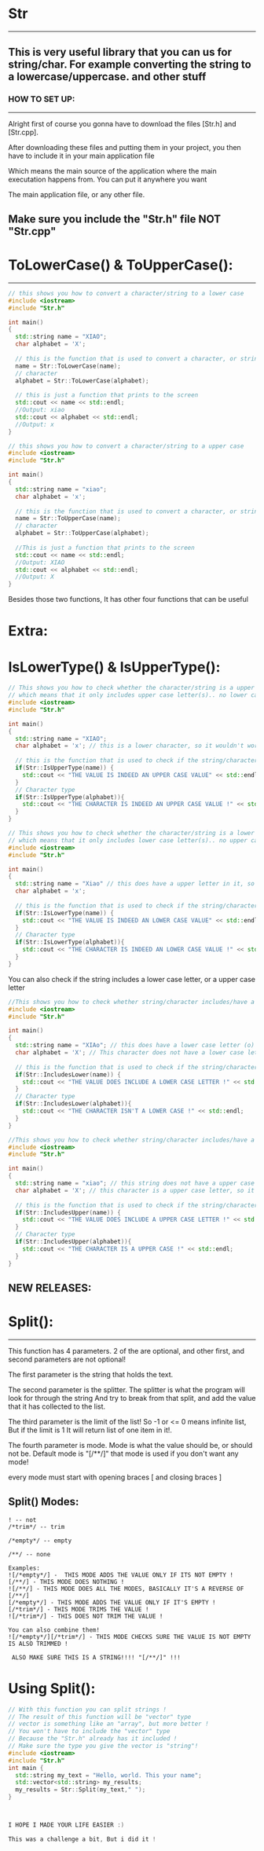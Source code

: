 # Str
---
This is very useful library that you  can us for string/char. For example converting the string to a lowercase/uppercase. and other stuff
---
### HOW TO SET UP:
---
Alright first of course you gonna have to download the files \[Str.h\] and \[Str.cpp\].

After downloading these files and putting them in your project, you then have to include it in your main application file

Which means the main source of the application where the main executation happens from. You can put it anywhere you want

The main application file, or any other file.

Make sure you include the "Str.h" file NOT "Str.cpp"
---
# ToLowerCase() & ToUpperCase():
---
```c++
// this shows you how to convert a character/string to a lower case
#include <iostream>
#include "Str.h"

int main()
{
  std::string name = "XIAO";
  char alphabet = 'X';
  
  // this is the function that is used to convert a character, or string to a lower case
  name = Str::ToLowerCase(name);
  // character
  alphabet = Str::ToLowerCase(alphabet);
  
  // this is just a function that prints to the screen
  std::cout << name << std::endl;
  //Output: xiao
  std::cout << alphabet << std::endl;
  //Output: x
}
```

```c++
// this shows you how to convert a character/string to a upper case
#include <iostream>
#include "Str.h"

int main()
{
  std::string name = "xiao";
  char alphabet = 'x';
  
  // this is the function that is used to convert a character, or string to a upper case
  name = Str::ToUpperCase(name);
  // character
  alphabet = Str::ToUpperCase(alphabet);
  
  //This is just a function that prints to the screen
  std::cout << name << std::endl;
  //Output: XIAO
  std::cout << alphabet << std::endl;
  //Output: X
}
```

Besides those two functions, It has other four functions that can be useful

# Extra:
# IsLowerType() & IsUpperType():
```c++
// This shows you how to check whether the character/string is a upper case type
// which means that it only includes upper case letter(s).. no lower case letter(s)
#include <iostream>
#include "Str.h"

int main()
{
  std::string name = "XIAO";
  char alphabet = 'x'; // this is a lower character, so it wouldn't work.
  
  // this is the function that is used to check if the string/character is a upper case
  if(Str::IsUpperType(name)) {
    std::cout << "THE VALUE IS INDEED AN UPPER CASE VALUE" << std::endl;
  }
  // Character type
  if(Str::IsUpperType(alphabet)){
    std::cout << "THE CHARACTER IS INDEED AN UPPER CASE VALUE !" << std::endl;
  }
}
```

```c++
// This shows you how to check whether the character/string is a lower case type
// which means that it only includes lower case letter(s).. no upper case letter(s)
#include <iostream>
#include "Str.h"

int main()
{
  std::string name = "Xiao" // this does have a upper letter in it, so it wouldn't work
  char alphabet = 'x';
  
  // this is the function that is used to check if the string/character is a lower case
  if(Str::IsLowerType(name)) {
    std::cout << "THE VALUE IS INDEED AN LOWER CASE VALUE" << std::endl;
  }
  // Character type
  if(Str::IsLowerType(alphabet)){
    std::cout << "THE CHARACTER IS INDEED AN LOWER CASE VALUE !" << std::endl;
  }
}
```

You can also check if the string includes a lower case letter, or a upper case letter

```c++
//This shows you how to check whether string/character includes/have a lower case letter
#include <iostream>
#include "Str.h"

int main()
{
  std::string name = "XIAo"; // this does have a lower case letter (o) so it will work.
  char alphabet = 'X'; // This character does not have a lower case letter, so it wouldn't work
  
  // this is the function that is used to check if the string/character is a lower case
  if(Str::IncludesLower(name)) {
    std::cout << "THE VALUE DOES INCLUDE A LOWER CASE LETTER !" << std::endl;
  }
  // Character type
  if(Str::IncludesLower(alphabet)){
    std::cout << "THE CHARACTER ISN'T A LOWER CASE !" << std::endl;
  }
}
```

```c++
//This shows you how to check whether string/character includes/have a upper case letter
#include <iostream>
#include "Str.h"

int main()
{
  std::string name = "xiao"; // this string does not have a upper case letter, it wouldn't work
  char alphabet = 'X'; // this character is a upper case letter, so it will work!
  
  // this is the function that is used to check if the string/character is a upper case
  if(Str::IncludesUpper(name)) {
    std::cout << "THE VALUE DOES INCLUDE A UPPER CASE LETTER !" << std::endl;
  }
  // Character type
  if(Str::IncludesUpper(alphabet)){
    std::cout << "THE CHARACTER IS A UPPER CASE !" << std::endl;
  }
}
```

## NEW RELEASES:
# Split():
---
This function has 4 parameters. 2 of the are optional, and other first, and second parameters are not optional!

The first parameter is the string that holds the text.

The second parameter is the splitter. The splitter is what the program will look for through the string
And try to break from that split, and add the value that it has collected to the list.

The third parameter is the limit of the list! So -1 or <= 0 means infinite list, But if the limit is 1
It will return list of one item in it!.

The fourth parameter is mode. Mode is what the value should be, or should not be.
Default mode is "\[/\*\*/\]" that mode is used if you don't want any mode!

every mode must start with opening braces \[ and closing braces \]

## Split() Modes:
```
! -- not
/*trim*/ -- trim

/*empty*/ -- empty

/**/ -- none

Examples:
![/*empty*/] -  THIS MODE ADDS THE VALUE ONLY IF ITS NOT EMPTY !
[/**/] - THIS MODE DOES NOTHING !
![/**/] - THIS MODE DOES ALL THE MODES, BASICALLY IT'S A REVERSE OF [/**/]
[/*empty*/] - THIS MODE ADDS THE VALUE ONLY IF IT'S EMPTY !
[/*trim*/] - THIS MODE TRIMS THE VALUE !
![/*trim*/] - THIS DOES NOT TRIM THE VALUE !

You can also combine them!
![/*empty*/][/*trim*/] - THIS MODE CHECKS SURE THE VALUE IS NOT EMPTY IS ALSO TRIMMED !

 ALSO MAKE SURE THIS IS A STRING!!!! "[/**/]" !!!
```
# Using Split():
```c++
// With this function you can split strings !
// The result of this function will be "vector" type
// vector is something like an "array", but more better !
// You won't have to include the "vector" type
// Because the "Str.h" already has it included !
// Make sure the type you give the vector is "string"!
#include <iostream>
#include "Str.h"
int main {
  std::string my_text = "Hello, world. This your name";
  std::vector<std::string> my_results;
  my_results = Str::Split(my_text," ");
}



I HOPE I MADE YOUR LIFE EASIER :)

This was a challenge a bit, But i did it !
